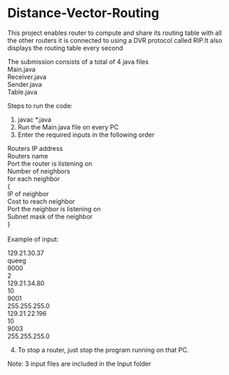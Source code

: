 # Distance-Vector-Routing
This project enables router to compute and share its routing table with all the other routers it is connected to using a DVR protocol called RIP.It also displays the routing table every second

The submission consists of a total of 4 java files<br>
Main.java<br>
Receiver.java<br>
Sender.java<br>
Table.java<br>

Steps to run the code:

1. javac *.java
2. Run the Main.java file on every PC
3. Enter the required inputs in the following order

Routers IP address<br>
Routers name<br>
Port the router is listening on<br>
Number of neighbors<br>
for each neighbor<br>
{<br>
IP of neighbor<br>
Cost to reach neighbor<br>
Port the neighbor is listening on<br>
Subnet mask of the neighbor<br>
}<br>
<br>
Example of input:<br>

129.21.30.37<br>
queeg<br>
9000<br>
2<br>
129.21.34.80<br>
10<br>
9001<br>
255.255.255.0<br>
129.21.22.196<br>
10<br>
9003<br>
255.255.255.0<br>


4. To stop a router, just stop the program running on that PC.


Note: 3 input files are included in the Input folder<br>
